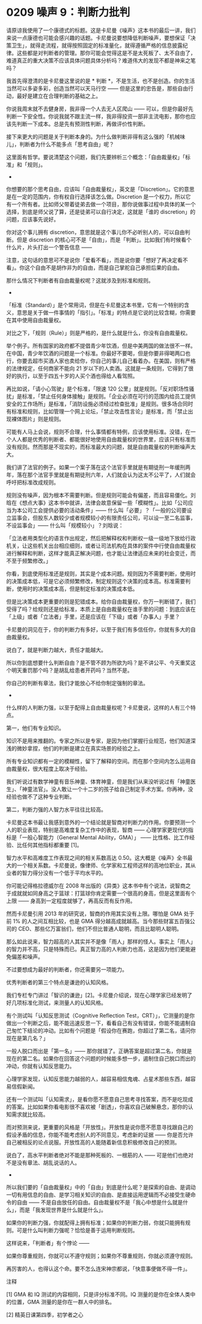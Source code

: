 # 0209 噪声 9：判断力批判

请原谅我使用了一个康德式的标题。这是卡尼曼《噪声》这本书的最后一讲，我们来说一点康德也可能会感兴趣的话题。卡尼曼说要想降低判断噪声，要想保证「决策卫生」，就得走流程，就得按照固定的标准量化，就得遵循严格的信息披露纪律。这些都是对判断者的管理。那你可能会觉得这是不是太死板了、太不自由了，难道真正的重大决策不应该具体问题具体分析吗？难道伟大的发现不都是神来之笔吗？

我首先得澄清的是卡尼曼这里说的是 * 判断 *，不是生活，也不是创造。你的生活当然可以多姿多彩，创造当然可以天马行空 —— 但是这里的忠告是，那些自由行动，最好是建立在合理判断的基础之上。

你说我周末就不去健身房，我非得一个人去无人区爬山 —— 可以，但是你最好先判断一下安全性。你说我就不跟主流一样，我非得投资一部非主流电影，那你也应该先判断一下成本。总是先有预测性判断，再做评价性判断。

接下来更大的问题是关于判断本身的。为什么做判断非得有这么强的「机械味儿」，判断者为什么不能多点「思考自由」呢？

这里面有哲学。要说清楚这个问题，我们先要辨析三个概念：「自由裁量权」「标准」和「规则」。

*

你想要的那个思考自由，应该叫「自由裁量权」，英文是「Discretion」。它的意思是在一定的范围内，你有权自行选择该怎么做。Discretion 是一个权力，所以它有一个所有者。比如师父带着徒弟去做一个项目，那你说做事过程中具体的某一个选择，到底是师父说了算，还是徒弟可以自行决定，这就是「谁的 discretion」的问题，应该事先说好。

你对这个事儿拥有 discretion，意思就是这个事儿你不必听别人的，可以自由判断。但是 discretion 的核心可不是「自由」，而是「判断」。比如我们有时候看个什么片，片头打出一个警告信息 ——

注意，这句话的意思可不是说你「爱看不看」，而是说你要「想好了再决定看不看」。你这个自由不是胡作非为的自由，而是自己掌舵自己承担后果的自由。

那什么情况下判断者有自由裁量权呢？这就涉及到标准和规则。

*

「标准（Standard）」是个常用词，但是在卡尼曼这本书里，它有一个特别的含义，意思是关于做一件事情的「指引」。「标准」的特点是它说的比较含糊，你需要在其中使用自由裁量权。

对比之下，「规则（Rule）」则是严格的，是什么就是什么，你没有自由裁量权。

举个例子。所有国家的政府都不提倡青少年饮酒，但是中美两国的做法很不一样。在中国，青少年饮酒的问题是一个标准。你最好不要喝，但是你要非得喝两口也行，你要去超市买酒人家也卖给你，你自己的事儿自己看着办。在美国，则有严格的法律规定，任何商家不能向 21 岁以下的人卖酒。这就是一条规则，它得到了很好的执行，以至于四五十岁的人买个酒也得给人看驾照。

再比如说，「请小心驾驶」是个标准，「限速 120 公里」就是规则。「反对职场性骚扰」是标准，「禁止任何身体接触」是规则。「企业必须在可行的范围内给员工提供安全的工作场所」是标准，「消防设施必须经过检查批准」是规则。很多场合同时有标准和规则，比如管理一个网上论坛，「禁止攻击性言论」是标准，而「禁止出现裸体图片」则是规则。

可能有人马上会说，规则不合理，什么事情都有特例，应该使用标准。没错，在一个人人都是优秀的判断者、都能很好地使用自由裁量权的世界里，应该只有标准而没有规则。然而那是不现实的，而标准最大的问题，就是自由裁量权的判断噪声太大。

我们讲了法官的例子。如果一个案子落在这个法官手里就是有期徒刑一年缓刑两年，落在那个法官手里就是有期徒刑六年，人们就会认为这太不公平了，人们就会呼吁把标准改成规则。

规则没有噪声，因为根本不需要判断。但是规则可能会有偏差，而且容易僵化。刘晗在《想点大事》这本书中就讲，法律会故意保留一些「模糊性」。比如「公司应当为本公司工会提供必要的活动条件」—— 什么叫「必要」？「一般的公司要设立监事会，但股东人数较少或者规模较小的有限责任公司，可以设一至二名监事，不设监事会」—— 什么叫「规模较小」？刘晗说：

「立法者用类型化的语言作出规定，然后把解释权和判断权一级一级地下放给行政机关，让这些机关出台相应细则，或者让司法机构在具体的案件中行使自由裁量权进行解释和判断，这样才能真正解决问题，也才能让法律适应未来的社会变迁，而不至于频繁修改。」

你看，到底使用标准还是规则，其实是个成本问题。规则因为不需要判断，使用时的决策成本低，可是它必须频繁修改，制定规则这个决策的成本高。标准需要判断，使用时的决策成本高，但是制定标准的决策成本低。

但是比决策成本更重要的则是犯错成本。给你自由裁量权，你万一判断错了，我们受得了吗？给规则还是给标准，本质上是自由裁量权在谁手里的问题：到底应该在「上级」或者「立法者」手里，还是应该在「下级」或者「办事人」手里？

卡尼曼的洞见在于，你的判断力有多好，以至于我们有多信任你，你就有多大的自由裁量权。

说白了，就是判断力越大，责任才能越大。

所以你到底想要什么判断自由？是不管不顾为所欲为吗？是不讲公平、今天重奖这个明天重罚那个吗？是胡乱给患者开药吗？当然不是。

你自己的判断有章法，我们才能放心不给你制定强制的章法。

*

什么样的人判断力强，以至于配得上自由裁量权呢？卡尼曼说，这样的人有三个特点。

第一，他们有专业知识。

知识不是用来推翻的。专家之所以是专家，是因为他们掌握行业规范，他们知道深浅的微妙拿捏，他们的判断是建立在真实场景的经验之上。

所有专业知识都有一定的模糊性，留下了解释的空间。而在那个空间内怎么运用自由裁量权，很大程度上取决于经验。

我们听说过有数学神童有音乐神童、体育神童，但是我们从来没听说过有「神童医生」、「神童法官」。没人敢让一个十二岁的孩子给自己制定手术方案。你再神，没经验也做不了这种专业判断。

第二，判断力强的人智力水平往往比较高。

卡尼曼这本书最让我感到意外的一个结论就是智商对判断力的作用。你要预测一个人的职业表现，特别是高难度复杂工作中的表现，智商 —— 心理学家更现代的指标是「一般心智能力（General Mental Ability，GMA）」 —— 比性格、比工作经验、比任何其他指标都重要 [1]。

智力水平和高难度工作表现之间的相关系数高达 0.50。这大概是《噪声》全书最大的一个相关系数。卡尼曼说，像律师、化学家和工程师这样的高地位职业，其从业者的智力得分没有一个低于平均水平的。

你可能记得格拉德威尔在 2008 年出版的《异类》这本书中有个说法，说智商之于成就就如同身高之于篮球：打篮球你肯定需要一个很高的身高，但是这里面有个上限 —— 身高到一定程度就够了，再高反而有反作用。

然而卡尼曼引用 2013 年的研究说，智商的作用其实没有上限。哪怕是 GMA 处于前 1% 的人之间互相比较，也是 GMA 得分越高成就越高。当今那些财富五百强公司的 CEO、那些亿万富翁们，他们不但比普通人聪明，而且比聪明人聪明。

那么如此说来，智力超高的人其实并不是像「雨人」那样的怪人。事实上「雨人」的智力并不高，只是特殊而已。真正智力高的人判断力也高，这是因为他们更能避免偏差和噪声。

不过要想成为最好的判断者，你还需要另一项能力。

优秀判断者的第三个特点是谦逊的认知风格。

我们专栏专门讲过「智识的谦逊」[2]。卡尼曼介绍说，现在心理学家已经发明了好几项标准化测试，来测量人的认知风格。

有个测试叫「认知反思测试（Cognitive Reflection Test，CRT）」，它测量的是你做出一个判断之后，能不能迅速反思一下，看看自己有没有错误，你能不能遏制自己匆忙下结论的冲动。比如有个问题是「假设你在赛跑，你超过了第二名，请问你现在是第几名？」

一般人脱口而出是「第一名」—— 那你就错了。正确答案是超过第二名，你就是现在的第二名。如果你在回答这个问题的时候能多想一步，遏制住自己脱口而出的冲动，你就有认知反思能力。

心理学家发现，认知反思能力越弱的人，越容易相信鬼魂、占星术那些东西，越容易信假新闻。

还有一个测试叫「认知需求」，是看你愿不愿意自己思考寻找答案，而不是吃现成的答案。比如如果你看电影很不喜欢被「剧透」，你喜欢自己破解悬念，那你的认知需求就比较高。

而对预测来说，更重要的风格是「开放性」。开放性是说你愿不愿意寻找跟自己的假设矛盾的信息，你能不能考虑别人的不同意见，考虑新的证据 —— 你是否允许自己被相反的论点说服。开放性高的人能随着新信息积极修改自己的预测。

说白了，高水平判断者绝对不能是那种死板的、一根筋的人 —— 可是他们也绝对不是没有章法、胡乱说话的人。

*

所以我们要的「自由裁量权」中的「自由」到底是什么呢？是探索的自由、是调动一切有用信息的自由、是学习相关知识的自由、是直接运用逻辑而不必接受生硬命令的自由 —— 不是自由放任的自由。自由裁量权不是「我心中想是什么就是什么」，而是「我发现世界是什么就是什么」。

如果你的判断力强，你就配得上拥有标准；如果你的判断力弱，你就只能拥有规则。可是什么叫判断力强呢？恰恰是善于运用判断规则。

这样说来，「判断者」有个悖论 ——

如果你尊重规则，你就可以不遵守规则；如果你不尊重规则，你就必须遵守规则。

再厉害的人，也得认这个命。要不怎么连宋神宗都说，「快意事便做不得一件」。

注释

[1] GMA 和 IQ 测试的内容相同，只是评分标准不同。IQ 测量的是你在全体人类中的位置，GMA 测量的是你在一群人中的排名。

[2] 精英日课第四季，初学者之心

